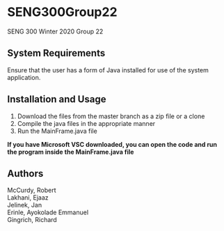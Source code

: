 # SENG300Group22
SENG 300 Winter 2020 Group 22

## System Requirements
Ensure that the user has a form of Java installed for use of the system application.

## Installation and Usage
1. Download the files from the master branch as a zip file or a clone <br/>
2. Compile the java files in the appropriate manner
3. Run the MainFrame.java file

**If you have Microsoft VSC downloaded, you can open the code and run the program inside the MainFrame.java file**

## Authors
McCurdy, Robert <br/>
Lakhani, Ejaaz <br/>
Jelinek, Jan <br/>
Erinle, Ayokolade Emmanuel <br/>
Gingrich, Richard
